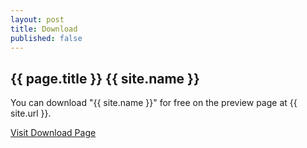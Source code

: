 ```yaml
---
layout: post
title: Download
published: false
---
```


<!-- Download Section -->
<section id="download" class="content-section text-center">
    <div class="download-section">
        <div class="container">
            <div class="col-lg-8 col-lg-offset-2">
                <h2>{{ page.title }} {{ site.name }}</h2>
                <p>You can download "{{ site.name }}" for free on the preview page at {{ site.url }}.</p>
                <a href="#" class="btn btn-default btn-lg">Visit Download Page</a>
            </div>
        </div>
    </div>
</section>
